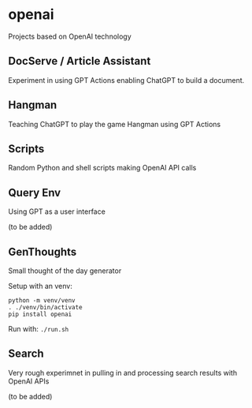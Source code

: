 # openai
Projects based on OpenAI technology

## DocServe / Article Assistant

Experiment in using GPT Actions enabling ChatGPT to build a document.

## Hangman

Teaching ChatGPT to play the game Hangman using GPT Actions

## Scripts

Random Python and shell scripts making OpenAI API calls


## Query Env

Using GPT as a user interface

(to be added)

## GenThoughts

Small thought of the day generator

Setup with an venv:
```
python -m venv/venv
. ./venv/bin/activate
pip install openai
```

Run with: `./run.sh`

## Search

Very rough experimnet in pulling in and processing search results with
OpenAI APIs

(to be added)

